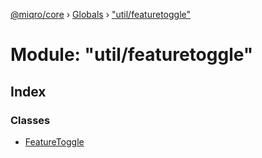 [@miqro/core](../README.md) › [Globals](../globals.md) › ["util/featuretoggle"](_util_featuretoggle_.md)

# Module: "util/featuretoggle"

## Index

### Classes

* [FeatureToggle](../classes/_util_featuretoggle_.featuretoggle.md)
